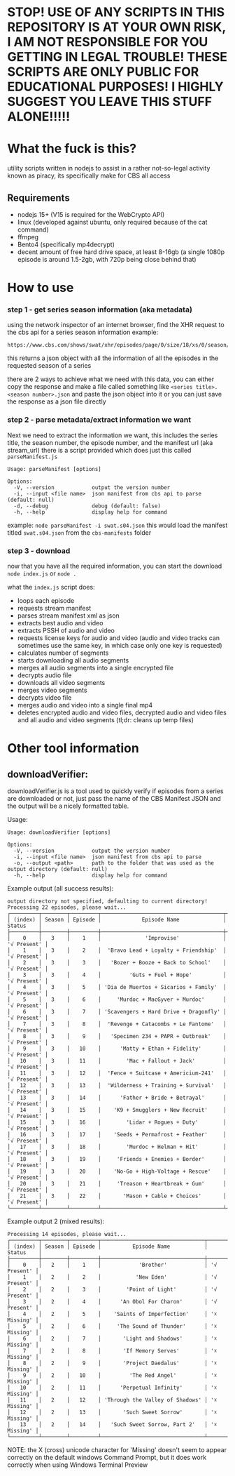# STOP! USE OF ANY SCRIPTS IN THIS REPOSITORY IS AT YOUR OWN RISK, I AM NOT RESPONSIBLE FOR YOU GETTING IN LEGAL TROUBLE! THESE SCRIPTS ARE ONLY PUBLIC FOR EDUCATIONAL PURPOSES! I HIGHLY SUGGEST YOU LEAVE THIS STUFF ALONE!!!!!

# What the fuck is this?

utility scripts written in nodejs to assist in a rather not-so-legal activity known as piracy, its specifically make for CBS all access

## Requirements

- nodejs 15+ (V15 is required for the WebCrypto API)
- linux (developed against ubuntu, only required because of the cat command)
- ffmpeg
- Bento4 (specifically mp4decrypt)
- decent amount of free hard drive space, at least 8-16gb (a single 1080p episode is around 1.5-2gb, with 720p being close behind that)

# How to use

### step 1 - get series season information (aka metadata)

using the network inspector of an internet browser, find the XHR request to the cbs api for a series season information
example:

```
https://www.cbs.com/shows/swat/xhr/episodes/page/0/size/18/xs/0/season/4/
```

this returns a json object with all the information of all the episodes in the requested season of a series

there are 2 ways to achieve what we need with this data, you can either copy the response and make a file called something like `<series title>.<season number>.json` and paste the json object into it
or
you can just save the response as a json file directly

### step 2 - parse metadata/extract information we want

Next we need to extract the information we want, this includes the series title, the season number, the episode number, and the manifest url (aka stream_url)
there is a script provided which does just this called `parseManifest.js`

```
Usage: parseManifest [options]

Options:
  -V, --version            output the version number
  -i, --input <file name>  json manifest from cbs api to parse (default: null)
  -d, --debug              debug (default: false)
  -h, --help               display help for command
```

example:
`node parseManifest -i swat.s04.json`
this would load the manifest titled `swat.s04.json` from the `cbs-manifests` folder

### step 3 - download

now that you have all the required information, you can start the download
`node index.js` or `node .`

what the `index.js` script does:

- loops each episode
- requests stream manifest
- parses stream manifest xml as json
- extracts best audio and video
- extracts PSSH of audio and video
- requests license keys for audio and video (audio and video tracks can sometimes use the same key, in which case only one key is requested)
- calculates number of segments
- starts downloading all audio segments
- merges all audio segments into a single encrypted file
- decrypts audio file
- downloads all video segments
- merges video segments
- decrypts video file
- merges audio and video into a single final mp4
- deletes encrypted audio and video files, decrypted audio and video files and all audio and video segments (tl;dr: cleans up temp files)

# Other tool information

## downloadVerifier:

downloadVerifier.js is a tool used to quickly verify if episodes from a series are downloaded or not, just pass the name of the CBS Manifest JSON and the output will be a nicely formatted table.

Usage:

```
Usage: downloadVerifier [options]

Options:
  -V, --version            output the version number
  -i, --input <file name>  json manifest from cbs api to parse
  -o, --output <path>      path to the folder that was used as the output directory (default: null)
  -h, --help               display help for command
```

Example output (all success results):

```
output directory not specified, defaulting to current directory!
Processing 22 episodes, please wait...
┌─────────┬────────┬─────────┬───────────────────────────────────────┬─────────────┐
│ (index) │ Season │ Episode │             Episode Name              │   Status    │
├─────────┼────────┼─────────┼───────────────────────────────────────┼─────────────┤
│    0    │   3    │    1    │              'Improvise'              │ '√ Present' │
│    1    │   3    │    2    │  'Bravo Lead + Loyalty + Friendship'  │ '√ Present' │
│    2    │   3    │    3    │   'Bozer + Booze + Back to School'    │ '√ Present' │
│    3    │   3    │    4    │         'Guts + Fuel + Hope'          │ '√ Present' │
│    4    │   3    │    5    │ 'Dia de Muertos + Sicarios + Family'  │ '√ Present' │
│    5    │   3    │    6    │     'Murdoc + MacGyver + Murdoc'      │ '√ Present' │
│    6    │   3    │    7    │ 'Scavengers + Hard Drive + Dragonfly' │ '√ Present' │
│    7    │   3    │    8    │  'Revenge + Catacombs + Le Fantome'   │ '√ Present' │
│    8    │   3    │    9    │   'Specimen 234 + PAPR + Outbreak'    │ '√ Present' │
│    9    │   3    │   10    │      'Matty + Ethan + Fidelity'       │ '√ Present' │
│   10    │   3    │   11    │        'Mac + Fallout + Jack'         │ '√ Present' │
│   11    │   3    │   12    │  'Fence + Suitcase + Americium-241'   │ '√ Present' │
│   12    │   3    │   13    │  'Wilderness + Training + Survival'   │ '√ Present' │
│   13    │   3    │   14    │      'Father + Bride + Betrayal'      │ '√ Present' │
│   14    │   3    │   15    │    'K9 + Smugglers + New Recruit'     │ '√ Present' │
│   15    │   3    │   16    │        'Lidar + Rogues + Duty'        │ '√ Present' │
│   16    │   3    │   17    │    'Seeds + Permafrost + Feather'     │ '√ Present' │
│   17    │   3    │   18    │        'Murdoc + Helman + Hit'        │ '√ Present' │
│   18    │   3    │   19    │     'Friends + Enemies + Border'      │ '√ Present' │
│   19    │   3    │   20    │    'No-Go + High-Voltage + Rescue'    │ '√ Present' │
│   20    │   3    │   21    │     'Treason + Heartbreak + Gum'      │ '√ Present' │
│   21    │   3    │   22    │       'Mason + Cable + Choices'       │ '√ Present' │
└─────────┴────────┴─────────┴───────────────────────────────────────┴─────────────┘
```

Example output 2 (mixed results):

```
Processing 14 episodes, please wait...
┌─────────┬────────┬─────────┬─────────────────────────────────┬─────────────┐
│ (index) │ Season │ Episode │          Episode Name           │   Status    │
├─────────┼────────┼─────────┼─────────────────────────────────┼─────────────┤
│    0    │   2    │    1    │            'Brother'            │ '√ Present' │
│    1    │   2    │    2    │           'New Eden'            │ '√ Present' │
│    2    │   2    │    3    │        'Point of Light'         │ '√ Present' │
│    3    │   2    │    4    │      'An Obol For Charon'       │ '√ Present' │
│    4    │   2    │    5    │    'Saints of Imperfection'     │ '☓ Missing' │
│    5    │   2    │    6    │     'The Sound of Thunder'      │ '☓ Missing' │
│    6    │   2    │    7    │       'Light and Shadows'       │ '☓ Missing' │
│    7    │   2    │    8    │       'If Memory Serves'        │ '☓ Missing' │
│    8    │   2    │    9    │       'Project Daedalus'        │ '☓ Missing' │
│    9    │   2    │   10    │         'The Red Angel'         │ '☓ Missing' │
│   10    │   2    │   11    │      'Perpetual Infinity'       │ '☓ Missing' │
│   11    │   2    │   12    │ 'Through the Valley of Shadows' │ '☓ Missing' │
│   12    │   2    │   13    │       'Such Sweet Sorrow'       │ '☓ Missing' │
│   13    │   2    │   14    │   'Such Sweet Sorrow, Part 2'   │ '☓ Missing' │
└─────────┴────────┴─────────┴─────────────────────────────────┴─────────────┘
```

NOTE: the X (cross) unicode character for 'Missing' doesn't seem to appear correctly on the default windows Command Prompt, but it does work correctly when using Windows Terminal Preview
